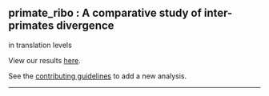 ## primate_ribo : A comparative study of inter-primates divergence 
in translation levels


View our results [here](https://jhsiao999.github.io/primate_ribo).

See the [contributing guidelines](contrib) to add a new analysis.

---

